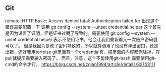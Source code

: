 ## Git

remote: HTTP Basic: Access denied fatal: Authentication failed for
出现这个错误需要配置一下 调用 
git config --system --unset credential.helper
这个首先是因为设置了证明，但是证书过期了导致的。需要使用 git config --system --unset credential.helper 表示不使用证书，他会让我们重新输入一次账户密码就可以了。
但是我因为是改了密码导致的，所以就算调用了也没有弹出窗口，还是出错，还好我用tortoise git里面有一个credential页，把里面的内容都删除掉，在pull就提示需要输入密码了。
而且，注意，这个不能使用git-bash,需要使用git-cmd的命令才行。
https://blog.csdn.net/zqian1994/article/details/82143111

